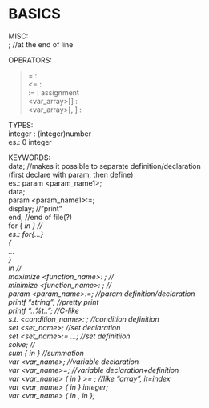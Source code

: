 # BASICS  
  
MISC:  
;	//at the end of line  
  
OPERATORS:  
>= :  
<= :  
:= : assignment  
<var_array>[<index>] :   
<var_array>[<index1>, <index2>] :   
  
TYPES:  
<number> integer : (integer)number  
	es.: 0 integer  
  
KEYWORDS:  
data;						//makes it possible to separate definition/declaration  
(first declare with param, then define)  
	es.:	param <param_name1>;  
		data;  
		param <param_name1>:=<val>;  
display;					//”print”  
end;						//end of file(?)  
for {<var> in <set>}				//  
	es.:	for{...}  
		{  
			…  
		}  
<var> in <set>					//  
maximize <function_name>: <expression>;	//  
minimize <function_name>: <expression>;	//  
param	<param_name>:=<value>;		//param definition/declaration  
printf “string”;					//pretty print  
	printf “..%t..”;				//C-like  
s.t. <condition_name>: <condition>;		//condition definition  
set <set_name>;				//set declaration  
	set <set_name>:=<elem1> <elem2> …;	//set definitiion  
solve;						//  
sum {<var> in <set>} <expression>		//summation  
var <var_name>;						//variable declaration  
	var <var_name>=<expression>;				//variable declaration+definition  
	var <var_name> {<it> in <set>} >= <expression>;	//like “array”, it=index  
	var <var_name> {<it> in <set>} integer;  
	var <var_name> {<it1> in <set1>, <it2> in <set2>};  
